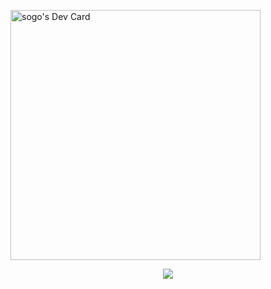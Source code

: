 <a href="https://app.daily.dev/sogo"><img src="https://api.daily.dev/devcards/51769bce454c4201b0cdbe8ed87dee99.png?r=byz" width="400" alt="sogo's Dev Card"/></a>
<p align="center">
  <img src="https://count.getloli.com/get/@xsogox?theme=asoul" />
</p>
